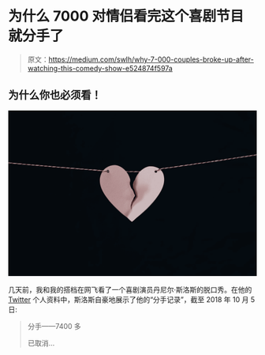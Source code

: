 # 为什么 7000 对情侣看完这个喜剧节目就分手了

> 原文：<https://medium.com/swlh/why-7-000-couples-broke-up-after-watching-this-comedy-show-e524874f597a>

## 为什么你也必须看！

![](img/72920fba973880a458d4e07ceff19f16.png)

几天前，我和我的搭档在网飞看了一个喜剧演员丹尼尔·斯洛斯的脱口秀。在他的 [Twitter](https://twitter.com/Daniel_Sloss) 个人资料中，斯洛斯自豪地展示了他的“分手记录”，截至 2018 年 10 月 5 日:

> 分手——7400 多
> 
> 已取消…